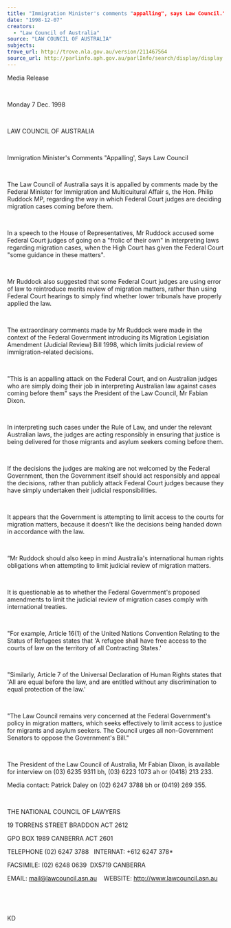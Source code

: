 ```yaml
---
title: "Immigration Minister's comments "appalling", says Law Council."
date: "1998-12-07"
creators:
  - "Law Council of Australia"
source: "LAW COUNCIL OF AUSTRALIA"
subjects:
trove_url: http://trove.nla.gov.au/version/211467564
source_url: http://parlinfo.aph.gov.au/parlInfo/search/display/display.w3p;query=Id%3A%22media/pressrel/9P006%22
---
```


   

  Media Release

  

  Monday 7 Dec. 1998

  

  LAW COUNCIL OF AUSTRALIA

  

  Immigration Minister's Comments 
"Appalling', Says Law Council

  

  The Law Council of Australia 
says it is appalled by comments made by the Federal Minister for Immigration 
and Multicuitural Affair  s, the Hon. Philip Ruddock MP, regarding the way 
in which Federal Court judges are deciding migration cases coming before 
them.

  

  In a speech to the House of Representatives, Mr Ruddock accused some 
Federal Court judges of going on a "frolic of their own" in 
interpreting laws regarding migration cases, when the High Court has 
given the Federal Court "some guidance in these matters".

  

  Mr Ruddock also suggested that some Federal Court judges are using 
error of law to reintroduce merits review of migration matters, rather 
than using Federal Court hearings to simply find whether lower tribunals 
have properly applied the law.

  

  The extraordinary comments made by Mr Ruddock were made in the context 
of the Federal Government introducing its Migration Legislation Amendment 
(Judicial Review) Bill 1998, which limits judicial review of immigration-related 
decisions.

  

  "This is an appalling attack on the Federal Court, and on Australian 
judges who are simply doing their job in interpreting Australian law 
against cases coming before them" says the President of the Law 
Council, Mr Fabian Dixon.

  

  In interpreting such cases under the Rule of Law, and under the relevant 
Australian laws, the judges are acting responsibly in ensuring that 
justice is being delivered for those migrants and asylum seekers coming 
before them.

  

  If the decisions the judges are making are not welcomed by the Federal 
Government, then the Government itself should act responsibly and appeal 
the decisions, rather than publicly attack Federal Court judges because 
they have simply undertaken their judicial responsibilities.

  

  It appears that the Government is attempting to limit access to the 
courts for migration matters, because it doesn't like the decisions 
being handed down in accordance with the law.

  

  “Mr Ruddock should also keep in mind Australia's international human 
rights obligations when attempting to limit judicial review of migration 
matters.

  

  It is questionable as to whether the Federal Government's proposed 
amendments to limit the judicial review of migration cases comply with 
international treaties.

  

  "For example, Article 16(1) of the United Nations Convention 
Relating to the Status of Refugees states that 'A refugee shall have 
free access to the courts of law on the territory of all Contracting 
States.'

  

  "Similarly, Article 7 of the Universal Declaration of Human Rights 
states that 'All are equal before the law, and are entitled without 
any discrimination to equal protection of the law.'

  

  "The Law Council remains very concerned at the Federal Government's 
policy in migration matters, which seeks effectively to limit access 
to justice for migrants and asylum seekers. The Council urges all non-Government 
Senators to oppose the Government's Bill."

  

  The President of the Law Council of Australia, 
Mr Fabian Dixon, is available for interview on (03) 6235 9311 bh, (03) 
6223 1073 ah or (0418) 213 233.

  Media contact: Patrick Daley on (02) 6247 3788 
bh or (0419) 269 355.

  

  THE NATIONAL COUNCIL OF LAWYERS

  19 TORRENS STREET BRADDON ACT 2612

  GPO BOX 1989 CANBERRA ACT 2601

  TELEPHONE (02) 6247 3788   INTERNAT: +612 6247 378*

  FACSIMILE: (02) 6248 0639  DX5719 CANBERRA

  EMAIL:    mail@lawcouncil.asn.au     WEBSITE:    http://www.lawcouncil.asn.au

  

  

  KD

